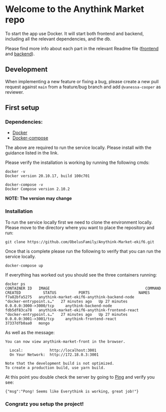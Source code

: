 # Welcome to the Anythink Market repo

To start the app use Docker. It will start both frontend and backend, including all the relevant dependencies, and the db.

Please find more info about each part in the relevant Readme file ([frontend](frontend/readme.md) and [backend](backend/README.md)).

## Development

When implementing a new feature or fixing a bug, please create a new pull request against `main` from a feature/bug branch and add `@vanessa-cooper` as reviewer.

## First setup

### Dependencies:

* [Docker](https://docs.docker.com/engine/install/)
* [Docker-compose](https://docs.docker.com/compose/install/)

The above are required to run the service locally. Please install with the guidance listed in the link.

Please verify the installation is working by running the following cmds:

```
docker -v  
Docker version 20.10.17, build 100c701
```

```
docker-compose -v
Docker Compose version 2.10.2
```

**NOTE: The version may change**



### Installation

To run the service locally first we need to clone the environment locally. Please move to the directory where you want to place the repository and run:

```
git clone https://github.com/ObelusFamily/Anythink-Market-ekif6.git
```

Once that is complete please run the following to verify that you can run the service locally.

```
docker-compose up
```

If everything has worked out you should see the three containers running:

```
docker ps 
CONTAINER ID   IMAGE                                           COMMAND                  CREATED          STATUS          PORTS                      NAMES
f7a82bfa5275   anythink-market-ekif6-anythink-backend-node     "docker-entrypoint.s…"   27 minutes ago   Up 27 minutes   0.0.0.0:3000->3000/tcp     anythink-backend-node
fdb5df83ca78   anythink-market-ekif6-anythink-frontend-react   "docker-entrypoint.s…"   27 minutes ago   Up 27 minutes   0.0.0.0:3001->3001/tcp     anythink-frontend-react
37337dfb0aa0   mongo                       
```

As well as the message:

```
You can now view anythink-market-front in the browser.

  Local:            http://localhost:3001
  On Your Network:  http://172.18.0.3:3001

Note that the development build is not optimized.
To create a production build, use yarn build.

```

At this point you double check the server by going to [Ping](http://localhost:3000/api/ping) and verify you see: 

```
{"msg":"Pong! Seems like Everythink is working, great job!"}
```



### Congratz you setup the project!